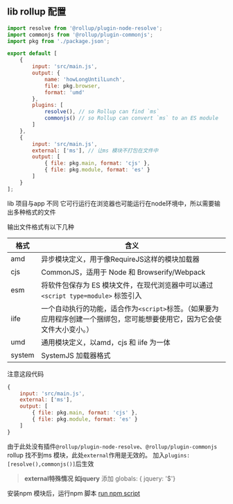 ## lib rollup 配置

```js
import resolve from '@rollup/plugin-node-resolve';
import commonjs from '@rollup/plugin-commonjs';
import pkg from './package.json';

export default [
	{
		input: 'src/main.js',
		output: {
			name: 'howLongUntilLunch',
			file: pkg.browser,
			format: 'umd'
		},
		plugins: [
			resolve(), // so Rollup can find `ms`
			commonjs() // so Rollup can convert `ms` to an ES module
		]
	},
	{
		input: 'src/main.js',
		external: ['ms'], // 让ms 模块不打包在文件中
		output: [
			{ file: pkg.main, format: 'cjs' },
			{ file: pkg.module, format: 'es' }
		]
	}
];
```

lib 项目与app 不同 它可行运行在浏览器也可能运行在node环境中，所以需要输出多种格式的文件

输出文件格式有以下几种

|格式|含义|
|---|---|
|amd | 异步模块定义，用于像RequireJS这样的模块加载器|
|cjs | CommonJS，适用于 Node 和 Browserify/Webpack|
|esm | 将软件包保存为 ES 模块文件，在现代浏览器中可以通过 `<script type=module>` 标签引入|
|iife| 一个自动执行的功能，适合作为`<script>`标签。（如果要为应用程序创建一个捆绑包，您可能想要使用它，因为它会使文件大小变小。）|
|umd | 通用模块定义，以amd，cjs 和 iife 为一体|
|system | SystemJS 加载器格式|

注意这段代码

```js
{
    input: 'src/main.js',
    external: ['ms'],
    output: [
        { file: pkg.main, format: 'cjs' },
        { file: pkg.module, format: 'es' }
    ]
}
```

由于此处没有插件`@rollup/plugin-node-resolve`、`@rollup/plugin-commonjs` rollup 找不到ms 模块，此处`external`作用是无效的。
加入`plugins: [resolve(),commonjs()]`后生效

> **external特殊情况 如jquery** 
> 添加 globals: {  jquery: '$'}

安装npm 模块后，运行npm 脚本 [run npm script](command:extension.js-debug.npmScript)